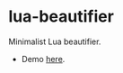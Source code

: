 lua-beautifier
==============

Minimalist Lua beautifier.

- Demo <a href="http://dptole.github.io/lua-beautifier" target="_blank">here</a>.

